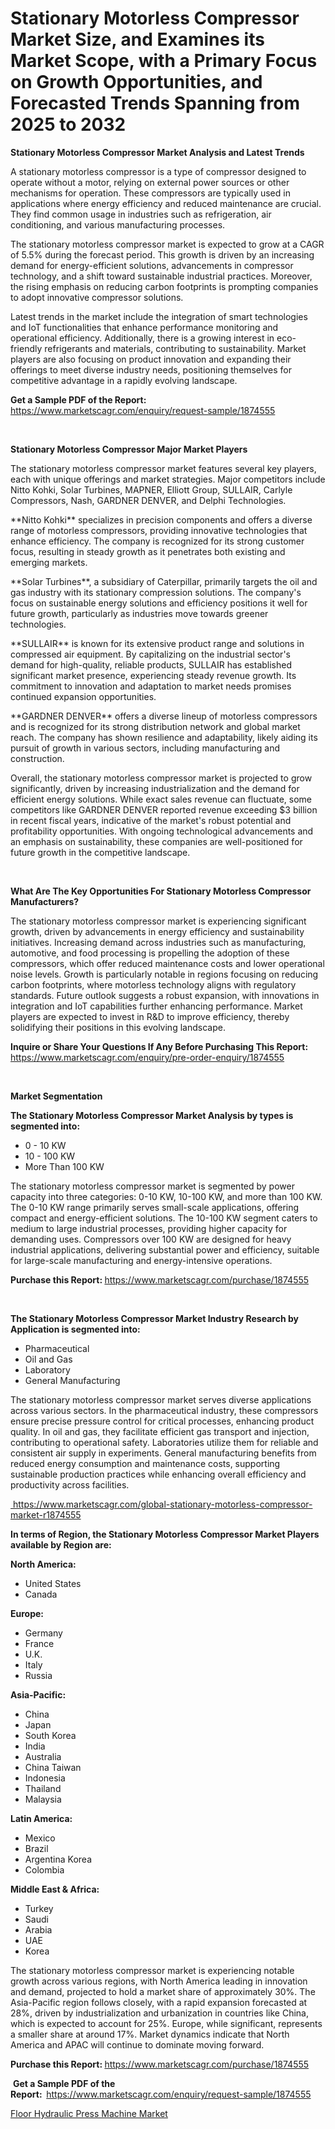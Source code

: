 <p><h1>Stationary Motorless Compressor Market Size, and Examines its Market Scope, with a Primary Focus on Growth Opportunities, and Forecasted Trends Spanning from 2025 to 2032</h1></p><p><strong>Stationary Motorless Compressor Market Analysis and Latest Trends</strong></p>
<p><p>A stationary motorless compressor is a type of compressor designed to operate without a motor, relying on external power sources or other mechanisms for operation. These compressors are typically used in applications where energy efficiency and reduced maintenance are crucial. They find common usage in industries such as refrigeration, air conditioning, and various manufacturing processes.</p><p>The stationary motorless compressor market is expected to grow at a CAGR of 5.5% during the forecast period. This growth is driven by an increasing demand for energy-efficient solutions, advancements in compressor technology, and a shift toward sustainable industrial practices. Moreover, the rising emphasis on reducing carbon footprints is prompting companies to adopt innovative compressor solutions.</p><p>Latest trends in the market include the integration of smart technologies and IoT functionalities that enhance performance monitoring and operational efficiency. Additionally, there is a growing interest in eco-friendly refrigerants and materials, contributing to sustainability. Market players are also focusing on product innovation and expanding their offerings to meet diverse industry needs, positioning themselves for competitive advantage in a rapidly evolving landscape.</p></p>
<p><strong>Get a Sample PDF of the Report:&nbsp;</strong> <a href="https://www.marketscagr.com/enquiry/request-sample/1874555?utm_campaign=2634&utm_medium=2&utm_source=Github&utm_content=ia&utm_term=28022025&utm_id=stationary-motorless-compressor">https://www.marketscagr.com/enquiry/request-sample/1874555</a></p>
<p>&nbsp;</p>
<p><strong>Stationary Motorless Compressor Major Market Players</strong></p>
<p><p>The stationary motorless compressor market features several key players, each with unique offerings and market strategies. Major competitors include Nitto Kohki, Solar Turbines, MAPNER, Elliott Group, SULLAIR, Carlyle Compressors, Nash, GARDNER DENVER, and Delphi Technologies.</p><p>**Nitto Kohki** specializes in precision components and offers a diverse range of motorless compressors, providing innovative technologies that enhance efficiency. The company is recognized for its strong customer focus, resulting in steady growth as it penetrates both existing and emerging markets.</p><p>**Solar Turbines**, a subsidiary of Caterpillar, primarily targets the oil and gas industry with its stationary compression solutions. The company's focus on sustainable energy solutions and efficiency positions it well for future growth, particularly as industries move towards greener technologies.</p><p>**SULLAIR** is known for its extensive product range and solutions in compressed air equipment. By capitalizing on the industrial sector's demand for high-quality, reliable products, SULLAIR has established significant market presence, experiencing steady revenue growth. Its commitment to innovation and adaptation to market needs promises continued expansion opportunities.</p><p>**GARDNER DENVER** offers a diverse lineup of motorless compressors and is recognized for its strong distribution network and global market reach. The company has shown resilience and adaptability, likely aiding its pursuit of growth in various sectors, including manufacturing and construction.</p><p>Overall, the stationary motorless compressor market is projected to grow significantly, driven by increasing industrialization and the demand for efficient energy solutions. While exact sales revenue can fluctuate, some competitors like GARDNER DENVER reported revenue exceeding $3 billion in recent fiscal years, indicative of the market's robust potential and profitability opportunities. With ongoing technological advancements and an emphasis on sustainability, these companies are well-positioned for future growth in the competitive landscape.</p></p>
<p>&nbsp;</p>
<p><strong>What Are The Key Opportunities For Stationary Motorless Compressor Manufacturers?</strong></p>
<p><p>The stationary motorless compressor market is experiencing significant growth, driven by advancements in energy efficiency and sustainability initiatives. Increasing demand across industries such as manufacturing, automotive, and food processing is propelling the adoption of these compressors, which offer reduced maintenance costs and lower operational noise levels. Growth is particularly notable in regions focusing on reducing carbon footprints, where motorless technology aligns with regulatory standards. Future outlook suggests a robust expansion, with innovations in integration and IoT capabilities further enhancing performance. Market players are expected to invest in R&D to improve efficiency, thereby solidifying their positions in this evolving landscape.</p></p>
<p><strong>Inquire or Share Your Questions If Any Before Purchasing This Report:</strong> <a href="https://www.marketscagr.com/enquiry/pre-order-enquiry/1874555?utm_campaign=2634&utm_medium=2&utm_source=Github&utm_content=ia&utm_term=28022025&utm_id=stationary-motorless-compressor">https://www.marketscagr.com/enquiry/pre-order-enquiry/1874555</a></p>
<p>&nbsp;</p>
<p><strong>Market Segmentation</strong></p>
<p><strong>The Stationary Motorless Compressor Market Analysis by types is segmented into:</strong></p>
<p><ul><li>0 - 10 KW</li><li>10 - 100 KW</li><li>More Than 100 KW</li></ul></p>
<p><p>The stationary motorless compressor market is segmented by power capacity into three categories: 0-10 KW, 10-100 KW, and more than 100 KW. The 0-10 KW range primarily serves small-scale applications, offering compact and energy-efficient solutions. The 10-100 KW segment caters to medium to large industrial processes, providing higher capacity for demanding uses. Compressors over 100 KW are designed for heavy industrial applications, delivering substantial power and efficiency, suitable for large-scale manufacturing and energy-intensive operations.</p></p>
<p><strong>Purchase this Report:&nbsp;</strong><a href="https://www.marketscagr.com/purchase/1874555?utm_campaign=2634&utm_medium=2&utm_source=Github&utm_content=ia&utm_term=28022025&utm_id=stationary-motorless-compressor">https://www.marketscagr.com/purchase/1874555</a></p>
<p>&nbsp;</p>
<p><strong>The Stationary Motorless Compressor Market Industry Research by Application is segmented into:</strong></p>
<p><ul><li>Pharmaceutical</li><li>Oil and Gas</li><li>Laboratory</li><li>General Manufacturing</li></ul></p>
<p><p>The stationary motorless compressor market serves diverse applications across various sectors. In the pharmaceutical industry, these compressors ensure precise pressure control for critical processes, enhancing product quality. In oil and gas, they facilitate efficient gas transport and injection, contributing to operational safety. Laboratories utilize them for reliable and consistent air supply in experiments. General manufacturing benefits from reduced energy consumption and maintenance costs, supporting sustainable production practices while enhancing overall efficiency and productivity across facilities.</p></p>
<p><a href="https://www.marketscagr.com/global-stationary-motorless-compressor-market-r1874555?utm_campaign=2634&utm_medium=2&utm_source=Github&utm_content=ia&utm_term=28022025&utm_id=stationary-motorless-compressor">&nbsp;https://www.marketscagr.com/global-stationary-motorless-compressor-market-r1874555</a></p>
<p><strong>In terms of Region, the Stationary Motorless Compressor Market Players available by Region are:</strong></p>
<p>
    <p> <strong> North America: </strong>
        <ul>
            <li>United States</li>
            <li>Canada</li>
        </ul>
        </p> 
    <p> <strong> Europe: </strong>
        <ul>
            <li>Germany</li>
            <li>France</li>
            <li>U.K.</li>
            <li>Italy</li>
            <li>Russia</li>
        </ul>
        </p> 
    <p> <strong> Asia-Pacific: </strong>
        <ul>
            <li>China</li>
            <li>Japan</li>
            <li>South Korea</li>
            <li>India</li>
            <li>Australia</li>
            <li>China Taiwan</li>
            <li>Indonesia</li>
            <li>Thailand</li>
            <li>Malaysia</li>
        </ul>
        </p> 
    <p> <strong> Latin America: </strong>
        <ul>
            <li>Mexico</li>
            <li>Brazil</li>
            <li>Argentina Korea</li>
            <li>Colombia</li>
        </ul>
        </p> 
    <p> <strong> Middle East & Africa: </strong>
        <ul>
            <li>Turkey</li>
            <li>Saudi</li>
            <li>Arabia</li>
            <li>UAE</li>
            <li>Korea</li>
        </ul>
    </p>
    </p>
<p><p>The stationary motorless compressor market is experiencing notable growth across various regions, with North America leading in innovation and demand, projected to hold a market share of approximately 30%. The Asia-Pacific region follows closely, with a rapid expansion forecasted at 28%, driven by industrialization and urbanization in countries like China, which is expected to account for 25%. Europe, while significant, represents a smaller share at around 17%. Market dynamics indicate that North America and APAC will continue to dominate moving forward.</p></p>
<p><strong>Purchase this Report: </strong><a href="https://www.marketscagr.com/purchase/1874555?utm_campaign=2634&utm_medium=2&utm_source=Github&utm_content=ia&utm_term=28022025&utm_id=stationary-motorless-compressor">https://www.marketscagr.com/purchase/1874555</a></p>
<p>&nbsp;<strong>Get a Sample PDF of the Report:&nbsp;&nbsp;</strong><a href="https://www.marketscagr.com/enquiry/request-sample/1874555?utm_campaign=2634&utm_medium=2&utm_source=Github&utm_content=ia&utm_term=28022025&utm_id=stationary-motorless-compressor">https://www.marketscagr.com/enquiry/request-sample/1874555</a></p>
<p><strong></strong></p>
<p><p><a href="https://github.com/hunanuzmez/Market-Research-Report-List-1/blob/main/floor-hydraulic-press-machine-market.md?utm_campaign=2634&utm_medium=2&utm_source=Github&utm_content=ia&utm_term=28022025&utm_id=stationary-motorless-compressor">Floor Hydraulic Press Machine Market</a></p></p>